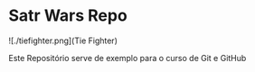 # Satr Wars Repo 

![./tiefighter.png](Tie Fighter)

Este Repositório serve de exemplo para o curso de Git e GitHub